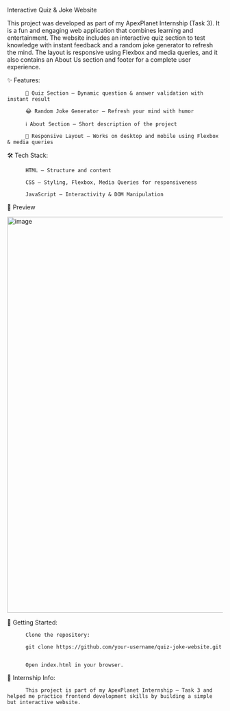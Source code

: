 Interactive Quiz & Joke Website

This project was developed as part of my ApexPlanet Internship (Task 3). It is a fun and engaging web application that combines learning and entertainment. The website includes an interactive quiz section to test knowledge with instant feedback and a random joke generator to refresh the mind. The layout is responsive using Flexbox and media queries, and it also contains an About Us section and footer for a complete user experience.

✨ Features:

          🎯 Quiz Section – Dynamic question & answer validation with instant result
        
          😂 Random Joke Generator – Refresh your mind with humor
        
          ℹ️ About Section – Short description of the project
        
          🎨 Responsive Layout – Works on desktop and mobile using Flexbox & media queries

🛠 Tech Stack:

          HTML – Structure and content
          
          CSS – Styling, Flexbox, Media Queries for responsiveness
          
          JavaScript – Interactivity & DOM Manipulation

📸 Preview

<img width="1917" height="923" alt="image" src="https://github.com/user-attachments/assets/fc094c2c-5003-4ff5-a74a-4d6a39cf35c4" />



🚀 Getting Started:

          Clone the repository:
          
          git clone https://github.com/your-username/quiz-joke-website.git
          
          
          Open index.html in your browser.

📌 Internship Info:

          This project is part of my ApexPlanet Internship – Task 3 and helped me practice frontend development skills by building a simple but interactive website.
